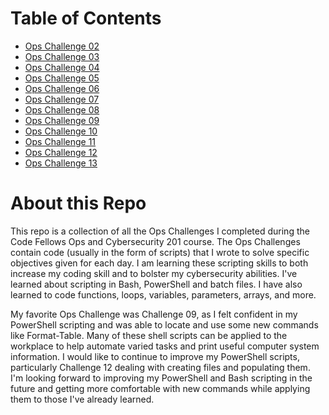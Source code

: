 # Table of Contents

- [Ops Challenge 02](challenge-02.sh)
- [Ops Challenge 03](challenge-03.sh)
- [Ops Challenge 04](challenge-04.sh)
- [Ops Challenge 05](challenge-05.sh)
- [Ops Challenge 06](challenge-06.sh)
- [Ops Challenge 07](challenge-07.sh)
- [Ops Challenge 08](challenge-08.bat)
- [Ops Challenge 09](challenge-09.ps1)
- [Ops Challenge 10](challenge-10.ps1)
- [Ops Challenge 11](challenge-11.ps1)
- [Ops Challenge 12](challenge-12.ps1)
- [Ops Challenge 13](challenge-13.sh)

# About this Repo

This repo is a collection of all the Ops Challenges I completed during the Code Fellows Ops and Cybersecurity 201 course. The Ops Challenges contain code (usually in the form of scripts) that I wrote to solve specific objectives given for each day. I am learning these scripting skills to both increase my coding skill and to bolster my cybersecurity abilities. I've learned about scripting in Bash, PowerShell and  batch files. I have also learned to code functions, loops, variables, parameters, arrays, and more. 

My favorite Ops Challenge was Challenge 09, as I felt confident in my PowerShell scripting and was able to locate and use some new commands like Format-Table. Many of these shell scripts can be applied to the workplace to help automate varied tasks and print useful computer system information. I would like to continue to improve my PowerShell scripts, particularly Challenge 12 dealing with creating files and populating them. I'm looking forward to improving my PowerShell and Bash scripting in the future and getting more comfortable with new commands while applying them to those I've already learned.
